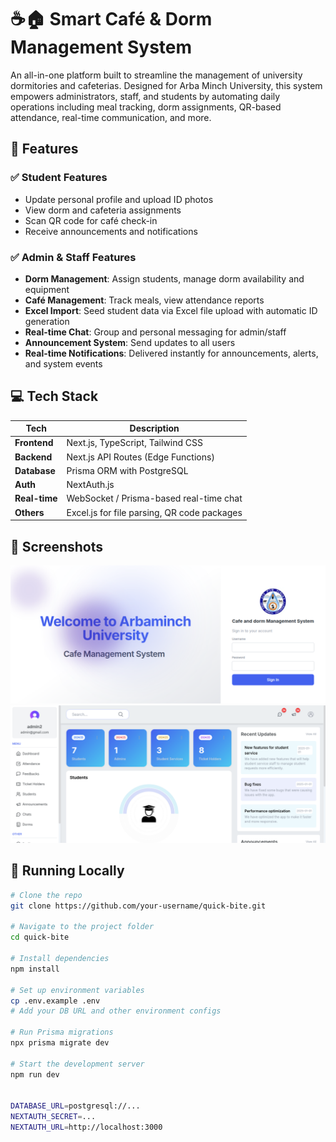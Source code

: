 # ☕🏠 Smart Café & Dorm Management System

An all-in-one platform built to streamline the management of university dormitories and cafeterias. Designed for Arba Minch University, this system empowers administrators, staff, and students by automating daily operations including meal tracking, dorm assignments, QR-based attendance, real-time communication, and more.

## 🚀 Features

### ✅ Student Features
- Update personal profile and upload ID photos
- View dorm and cafeteria assignments
- Scan QR code for café check-in
- Receive announcements and notifications

### ✅ Admin & Staff Features
- **Dorm Management**: Assign students, manage dorm availability and equipment
- **Café Management**: Track meals, view attendance reports
- **Excel Import**: Seed student data via Excel file upload with automatic ID generation
- **Real-time Chat**: Group and personal messaging for admin/staff
- **Announcement System**: Send updates to all users
- **Real-time Notifications**: Delivered instantly for announcements, alerts, and system events

## 💻 Tech Stack

| Tech       | Description                              |
|------------|------------------------------------------|
| **Frontend** | Next.js, TypeScript, Tailwind CSS         |
| **Backend**  | Next.js API Routes (Edge Functions)      |
| **Database** | Prisma ORM with PostgreSQL               |
| **Auth**     | NextAuth.js               |
| **Real-time**| WebSocket / Prisma-based real-time chat  |
| **Others**   | Excel.js for file parsing, QR code packages |

## 📸 Screenshots
![Dashboard Screenshot](https://github.com/henokhackz/quick-bite/blob/ac263ad8c04b2364d65a62f52fd85fafb8eb796e/Screenshot%20from%202025-06-30%2011-09-08.png?raw=true)
![QR Code Attendance](https://github.com/henokhackz/quick-bite/blob/ac263ad8c04b2364d65a62f52fd85fafb8eb796e/Screenshot%20from%202025-06-30%2011-09-51.png?raw=true)



## 🧪 Running Locally

```bash
# Clone the repo
git clone https://github.com/your-username/quick-bite.git

# Navigate to the project folder
cd quick-bite

# Install dependencies
npm install

# Set up environment variables
cp .env.example .env
# Add your DB URL and other environment configs

# Run Prisma migrations
npx prisma migrate dev

# Start the development server
npm run dev


DATABASE_URL=postgresql://...
NEXTAUTH_SECRET=...
NEXTAUTH_URL=http://localhost:3000

